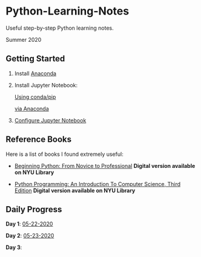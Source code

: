 # Python-Learning-Notes

Useful step-by-step Python learning notes.

Summer 2020

## Getting Started

1. Install [Anaconda](https://www.anaconda.com/products/individual)

2. Install Jupyter Notebook:

    [Using conda/pip](https://jupyter.org/install.html)

    [via Anaconda](https://jupyter.readthedocs.io/en/latest/install.html)

3. [Configure Jupyter Notebook](https://jupyter-notebook.readthedocs.io/en/stable/config.html)

## Reference Books

Here is a list of books I found extremely useful:

- [Beginning Python: From Novice to Professional](https://www.amazon.com/Beginning-Python-Professional-Magnus-Hetland-ebook/dp/B06XGVVVMG) **Digital version available on NYU Library**

- [Python Programming: An Introduction To Computer Science, Third Edition](https://www.amazon.com/Python-Programming-Introduction-Computer-Science/dp/1590282752) **Digital version available on NYU Library**

## Daily Progress

**Day 1**: [05-22-2020](https://github.com/tong-jin-nyu/Python-Learning-Notes/blob/master/Daily%20Progress/Day%201%20(05-22-2020).ipynb)

**Day 2**: [05-23-2020](https://github.com/tong-jin-nyu/Python-Learning-Notes/blob/master/Daily%20Progress/Day%202%20(05-23-2020).ipynb)

**Day 3**: 
